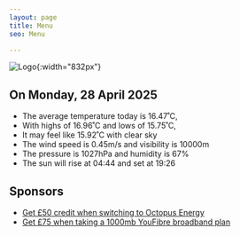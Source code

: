 ```yaml
---
layout: page
title: Menu
seo: Menu

---
```


![Logo](/images/logo.jpg){:width="832px"}

<!-- weather_marker starts -->
## On Monday, 28 April 2025

- The average temperature today is 16.47˚C,
- With highs of 16.96˚C and lows of 15.75˚C,
- It may feel like 15.92˚C with clear sky
- The wind speed is 0.45m/s and visibility is 10000m
- The pressure is 1027hPa and humidity is 67%
- The sun will rise at 04:44 and set at 19:26

<!-- weather_marker ends -->

## Sponsors

- [Get £50 credit when switching to Octopus Energy](https://bit.ly/3oD1nnS)
- [Get £75 when taking a 1000mb YouFibre broadband plan](https://aklam.io/91zWhU?)
